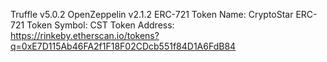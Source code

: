 Truffle v5.0.2 
OpenZeppelin v2.1.2
ERC-721 Token Name: CryptoStar
ERC-721 Token Symbol: CST
Token Address: https://rinkeby.etherscan.io/tokens?q=0xE7D115Ab46FA2f1F18F02CDcb551f84D1A6FdB84